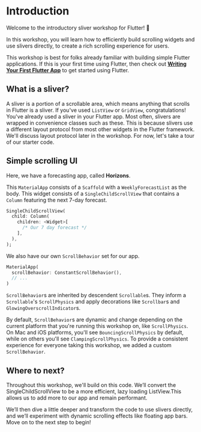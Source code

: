 # Introduction

Welcome to the introductory sliver workshop for Flutter! 👋

In this workshop, you will learn how to efficiently build
scrolling widgets and use slivers directly, to create a rich
scrolling experience for users.

This workshop is best for folks already familiar with building simple
Flutter applications. If this is your first time using Flutter, then
check out **[Writing Your First Flutter App](https://flutter.dev/docs/get-started/codelab)**
to get started using Flutter.


## What is a sliver? 

A sliver is a portion of a scrollable area, which means anything
that scrolls in Flutter is a sliver. If you've used `ListView`
or `GridView`, congratulations! You've already used a sliver
in your Flutter app. Most often, slivers are wrapped in
convenience classes such as these. This is because slivers use
a different layout protocol from most other widgets in the
Flutter framework. We'll discuss layout protocol later in
the workshop. For now, let's take a tour of our starter code.

## Simple scrolling UI

Here, we have a forecasting app, called **Horizons**.

This `MaterialApp` consists of a `Scaffold` with a  `WeeklyForecastList`
as the body. This widget consists of a `SingleChildScrollView` that
contains a `Column` featuring the next 7-day forecast.

```dart
SingleChildScrollView(
  child: Column(
    children: <Widget>[
      /* Our 7 day forecast */
    ],
  ),
);
```

We also have our own `ScrollBehavior` set for our app. 

```dart
MaterialApp(
  scrollBehavior: ConstantScrollBehavior(),
  // ...
)
```

`ScrollBehavior`s are inherited by descendent `Scrollable`s. They inform
a `Scrollable`'s `ScrollPhysics` and apply decorations like `Scrollbar`s
and `GlowingOverscrollIndicator`s. 

By default, `ScrollBehavior`s are dynamic and change depending on the
current platform that you're running this workshop on, like
`ScrollPhysics`. On Mac and iOS platforms, you'll see
`BouncingScrollPhysics` by default, while on others you'll see
`ClampingScrollPhysics`. To provide a consistent experience for
everyone taking this workshop, we added a custom `ScrollBehavior`.

## Where to next?

Throughout this workshop, we'll build on this code.
We’ll convert the SingleChildScrollView to be a more
efficient, lazy loading ListView.This allows us to add
more to our app and remain performant.

We’ll then dive a little deeper and transform the code
to use slivers directly, and we’ll experiment with
dynamic scrolling effects like floating app bars. Move
on to the next step to begin!
